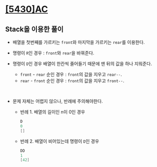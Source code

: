 # [[5430]AC](https://www.acmicpc.net/problem/5430)

## Stack을 이용한 풀이

- 배열을 첫번째를 가르키는 `front`와 마지막을 가르키는 `rear`를 이용한다.
- 명령이 `R`인 경우 : `front`와 `rear`을 바꿔준다.
- 명령이 `D`인 경우 배열이 한칸씩 줄어들기 때문에 맨 뒤의 값을 하나 지워준다.
  
    - `front` - `rear` 순인 경우 : `front`의 값을 지우고 `rear--`. 
    - `rear` - `front` 순인 경우 : `front`의 값을 지우고 `front--`.
    
<br>

- 문제 자체는 어렵지 않으나, 반례에 주의해야한다.

    - 반례 1. 배열의 길이인 n이 0인 경우
    
        ```java
        D
        0
        []
        ```
  
    - 반례 2. 배열이 비어있는데 명령이 `D`인 경우
    
        ```java
        DD
        1
        [42]
        ```